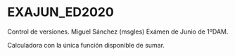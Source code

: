 # EXAJUN_ED2020
Control de versiones.
  Miguel Sánchez (msgles)
    Exámen de Junio de 1ºDAM.
    
Calculadora con la única función disponible de sumar.

